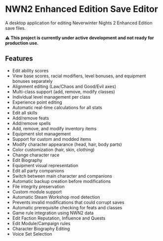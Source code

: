 # NWN2 Enhanced Edition Save Editor

A desktop application for editing Neverwinter Nights 2 Enhanced Edition save files.

**⚠️ This project is currently under active development and not ready for production use.**

## Features

- Edit ability scores
- View base scores, racial modifiers, level bonuses, and equipment bonuses separately
- Alignment editing (Law/Chaos and Good/Evil axes)
- Multi-class support (add, remove, modify classes)
- Individual level management per class
- Experience point editing
- Automatic real-time calculations for all stats
- Edit all skills
- Add/remove feats
- Add/remove spells
- Add, remove, and modify inventory items
- Equipment slot management
- Support for custom and modded items
- Modify character appearance (head, hair, body parts)
- Color customization (hair, skin, clothing)
- Change character race
- Edit Biography
- Equipment visual representation
- Edit all party companions
- Switch between main character and companions
- Automatic backup creation before modifications
- File integrity preservation
- Custom module support
- Automatic Steam Workshop mod detection
- Prevents invalid modifications that could corrupt saves
- Automatic prerequisite checking for feats and classes
- Game rule integration using NWN2 data
- Edit Faction Reputation, Influence and Quests
- Edit Module/Campaign rules
- Character Biography Editing
- Voice Set Selection